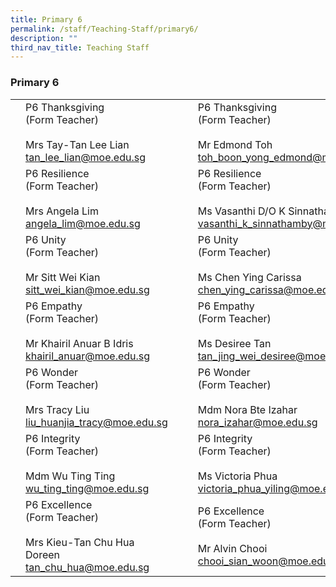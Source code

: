 ```yaml
---
title: Primary 6
permalink: /staff/Teaching-Staff/primary6/
description: ""
third_nav_title: Teaching Staff
---
```

### Primary 6


|  	|  	|  	|  	|  	|
|---	|---	|---	|---	|---	|
| 	| P6 Thanksgiving<br>(Form Teacher)<br><br>Mrs Tay-Tan Lee Lian<br>tan_lee_lian@moe.edu.sg	|   	|  	| P6 Thanksgiving<br>(Form Teacher)<br><br>Mr Edmond Toh<br>toh_boon_yong_edmond@moe.edu.sg	|
| 	| P6 Resilience<br>(Form Teacher)<br><br>Mrs Angela Lim<br>angela_lim@moe.edu.sg 	|   	| 	| P6 Resilience<br>(Form Teacher)<br><br>Ms Vasanthi D/O K Sinnathamby<br>vasanthi_k_sinnathamby@moe.edu.sg	|
| | P6 Unity<br>(Form Teacher)<br><br>Mr Sitt Wei Kian<br>sitt_wei_kian@moe.edu.sg 	|   	| 	| P6 Unity<br>(Form Teacher)<br><br>Ms Chen Ying Carissa<br>chen_ying_carissa@moe.edu.sg|
| 	| P6 Empathy<br>(Form Teacher)<br><br>Mr Khairil Anuar B Idris<br>khairil_anuar@moe.edu.sg	|   	|  	|   P6 Empathy<br>(Form Teacher)<br><br>Ms Desiree Tan<br>tan_jing_wei_desiree@moe.edu.sg
| 	| P6 Wonder<br>(Form Teacher)<br><br>Mrs Tracy Liu<br>liu_huanjia_tracy@moe.edu.sg	|   	|  	| P6 Wonder<br>(Form Teacher)<br><br>Mdm Nora Bte Izahar<br>nora_izahar@moe.edu.sg 	|
| | P6 Integrity<br>(Form Teacher)<br><br>Mdm Wu Ting Ting<br>wu_ting_ting@moe.edu.sg	|   	| 	| P6 Integrity<br>(Form Teacher)<br><br>Ms Victoria Phua<br>victoria_phua_yiling@moe.edu.sg 	|
| | P6 Excellence<br>(Form Teacher)<br><br>Mrs Kieu-Tan Chu Hua Doreen<br>tan_chu_hua@moe.edu.sg 	|   	| 	| P6 Excellence<br>(Form Teacher)<br><br>Mr Alvin Chooi<br>chooi_sian_woon@moe.edu.sg   	|